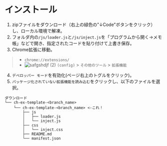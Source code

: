 # インストール
1. zipファイルをダウンロード（右上の緑色の"↓Code"ボタンをクリック）し、ローカル環境で解凍。
2. フォルダ内の`/js/loader.js`と`/js/inject.js`を「プログラムから開く->メモ帳」などで開き、指定されたコードを貼り付けて上書き保存。
3. Chrome拡張に移動。
> * `chrome://extensions/`
> * ![safgshdjf (2)](https://user-images.githubusercontent.com/49482246/84563612-c54c4b80-ad97-11ea-9559-584dcc268f4f.png) `(config)` > `その他のツール` > `拡張機能`
4. `デベロッパー モード`を有効化(ページ右上のトグルをクリック)。
5. `パッケージ化されていない拡張機能を読み込む`をクリックし、以下のファイルを選択。
```
ダウンロード
└── ch-ex-template-<branch_name>
    └── ch-ex-template-<branch_name> <-これ！
        ├── js
        │   ├── loader.js
        │   └── inject.js
        ├── css
        │   └── inject.css
        ├── README.md
        └── manifest.json
```
